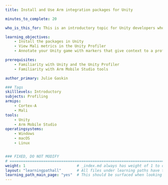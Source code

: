 ```yaml
---
title: Install and Use Arm integration packages for Unity

minutes_to_complete: 20

who_is_this_for: This is an introductory topic for Unity developers who are targeting Android devices and want to get more insight into how their game performs on devices with Arm CPUs and GPUs.

learning_objectives: 
    - Install the packages in Unity
    - View Mali metrics in the Unity Profiler
    - Annotate your Unity game with markers that give context to a profile in Arm Mobile Studio tools

prerequisites:
    - Familiarity with Unity and the Unity Profiler
    - Familiarity with Arm Mobile Studio tools

author_primary: Julie Gaskin

### Tags
skilllevels: Introductory
subjects: Profiling
armips:
    - Cortex-A
    - Mali
tools:
    - Unity
    - Arm Mobile Studio
operatingsystems:
    - Windows
    - macOS
    - Linux


### FIXED, DO NOT MODIFY
# ================================================================================
weight: 1                       # _index.md always has weight of 1 to order correctly
layout: "learningpathall"       # All files under learning paths have this same wrapper
learning_path_main_page: "yes"  # This should be surfaced when looking for related content. Only set for _index.md of learning path content.
---
```

